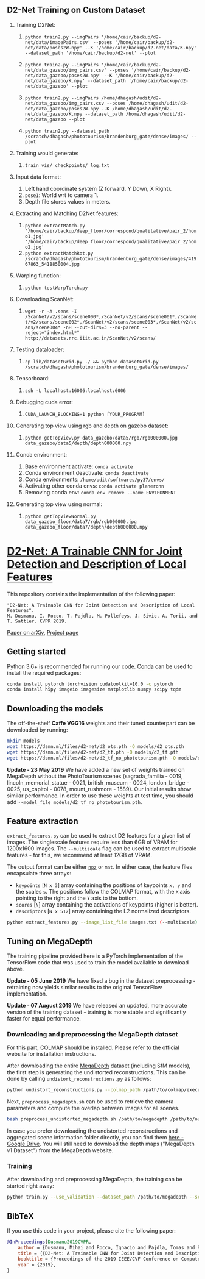 ## D2-Net Training on Custom Dataset

1. Training D2Net:  
	1. `python train2.py --imgPairs '/home/cair/backup/d2-net/data/imagePairs.csv' --poses '/home/cair/backup/d2-net/data/poses2W.npy' --K '/home/cair/backup/d2-net/data/K.npy' --dataset_path '/home/cair/backup/d2-net' --plot`

	2. `python train2.py --imgPairs '/home/cair/backup/d2-net/data_gazebo/img_pairs.csv' --poses '/home/cair/backup/d2-net/data_gazebo/poses2W.npy' --K '/home/cair/backup/d2-net/data_gazebo/K.npy' --dataset_path '/home/cair/backup/d2-net/data_gazebo' --plot`  
	
	3. `python train2.py --imgPairs /home/dhagash/udit/d2-net/data_gazebo/img_pairs.csv --poses /home/dhagash/udit/d2-net/data_gazebo/poses2W.npy --K /home/dhagash/udit/d2-net/data_gazebo/K.npy --dataset_path /home/dhagash/udit/d2-net/data_gazebo --plot`  

	4. `python train2.py --dataset_path /scratch/dhagash/phototourism/brandenburg_gate/dense/images/ --plot`  

2. Training would generate:  
	1. `train_vis/ checkpoints/ log.txt`

3. Input data format:  
	1. Left hand coordinate system (Z forward, Y Down, X Right).  
	2. `pose1`: World wrt to camera 1.  
	3. Depth file stores values in meters.  

4. Extracting and Matching D2Net features:  
	1. `python extractMatch.py '/home/cair/backup/deep_floor/correspond/qualitative/pair_2/homo1.jpg' '/home/cair/backup/deep_floor/correspond/qualitative/pair_2/homo2.jpg'`  
	2. `python extractMatchRot.py /scratch/dhagash/phototourism/brandenburg_gate/dense/images/41967863_5418850004.jpg`    

5. Warping function:  
	1. `python testWarpTorch.py`  

6. Downloading ScanNet:
	1. `wget -r -A .sens -I /ScanNet/v2/scans/scene000*,/ScanNet/v2/scans/scene001*,/ScanNet/v2/scans/scene002*,/ScanNet/v2/scans/scene003*,/ScanNet/v2/scans/scene004* -nH --cut-dirs=3 --no-parent --reject="index.html*" http://datasets.rrc.iiit.ac.in/ScanNet/v2/scans/`  

7. Testing dataloader:  
	1. `cp lib/datasetGrid.py ./ && python datasetGrid.py /scratch/dhagash/phototourism/brandenburg_gate/dense/images/`  

8. Tensorboard:
	1. `ssh -L localhost:16006:localhost:6006 `  

9. Debugging cuda error:  
	1. `CUDA_LAUNCH_BLOCKING=1 python [YOUR_PROGRAM]`  

10. Generating top view using rgb and depth on gazebo dataset:
	1. `python getTopView.py data_gazebo/data5/rgb/rgb000000.jpg data_gazebo/data5/depth/depth000000.npy`  

11. Conda environment:
	1. Base environment activate: `conda activate`  
	2. Conda environment deactivate: `conda deactivate`
	3. Conda environments: `/home/udit/softwares/py37/envs/`  
	4. Activating other conda envs: `conda activate planercnn`    
	5. Removing conda env: `conda env remove --name ENVIRONMENT`  

12. Generating top view using normal:  
	1. `python getTopViewNormal.py data_gazebo_floor/data7/rgb/rgb000000.jpg data_gazebo_floor/data7/depth/depth000000.npy`  


 
# [D2-Net: A Trainable CNN for Joint Detection and Description of Local Features](https://github.com/mihaidusmanu/d2-net)

This repository contains the implementation of the following paper:

```text
"D2-Net: A Trainable CNN for Joint Detection and Description of Local Features".
M. Dusmanu, I. Rocco, T. Pajdla, M. Pollefeys, J. Sivic, A. Torii, and T. Sattler. CVPR 2019.
```

[Paper on arXiv](https://arxiv.org/abs/1905.03561), [Project page](https://dsmn.ml/publications/d2-net.html)
    
## Getting started

Python 3.6+ is recommended for running our code. [Conda](https://docs.conda.io/en/latest/) can be used to install the required packages:

```bash
conda install pytorch torchvision cudatoolkit=10.0 -c pytorch
conda install h5py imageio imagesize matplotlib numpy scipy tqdm
```

## Downloading the models

The off-the-shelf **Caffe VGG16** weights and their tuned counterpart can be downloaded by running:

```bash
mkdir models
wget https://dsmn.ml/files/d2-net/d2_ots.pth -O models/d2_ots.pth
wget https://dsmn.ml/files/d2-net/d2_tf.pth -O models/d2_tf.pth
wget https://dsmn.ml/files/d2-net/d2_tf_no_phototourism.pth -O models/d2_tf_no_phototourism.pth
```

**Update - 23 May 2019** We have added a new set of weights trained on MegaDepth without the PhotoTourism scenes (sagrada_familia - 0019, lincoln_memorial_statue - 0021, british_museum - 0024, london_bridge - 0025, us_capitol - 0078, mount_rushmore - 1589). Our initial results show similar performance. In order to use these weights at test time, you should add `--model_file models/d2_tf_no_phototourism.pth`.

## Feature extraction

`extract_features.py` can be used to extract D2 features for a given list of images. The singlescale features require less than 6GB of VRAM for 1200x1600 images. The `--multiscale` flag can be used to extract multiscale features - for this, we recommend at least 12GB of VRAM. 

The output format can be either [`npz`](https://docs.scipy.org/doc/numpy/reference/generated/numpy.savez.html) or `mat`. In either case, the feature files encapsulate three arrays: 

- `keypoints` [`N x 3`] array containing the positions of keypoints `x, y` and the scales `s`. The positions follow the COLMAP format, with the `X` axis pointing to the right and the `Y` axis to the bottom.
- `scores` [`N`] array containing the activations of keypoints (higher is better).
- `descriptors` [`N x 512`] array containing the L2 normalized descriptors.

```bash
python extract_features.py --image_list_file images.txt (--multiscale)
```

## Tuning on MegaDepth

The training pipeline provided here is a PyTorch implementation of the TensorFlow code that was used to train the model available to download above.

**Update - 05 June 2019** We have fixed a bug in the dataset preprocessing - retraining now yields similar results to the original TensorFlow implementation.

**Update - 07 August 2019** We have released an updated, more accurate version of the training dataset - training is more stable and significantly faster for equal performance.

### Downloading and preprocessing the MegaDepth dataset

For this part, [COLMAP](https://colmap.github.io/) should be installed. Please refer to the official website for installation instructions.

After downloading the entire [MegaDepth](http://www.cs.cornell.edu/projects/megadepth/) dataset (including SfM models), the first step is generating the undistorted reconstructions. This can be done by calling `undistort_reconstructions.py` as follows:

```bash
python undistort_reconstructions.py --colmap_path /path/to/colmap/executable --base_path /path/to/megadepth
```

Next, `preprocess_megadepth.sh` can be used to retrieve the camera parameters and compute the overlap between images for all scenes. 

```bash
bash preprocess_undistorted_megadepth.sh /path/to/megadepth /path/to/output/folder
```

In case you prefer downloading the undistorted reconstructions and aggregated scene information folder directly, you can find them [here - Google Drive](https://drive.google.com/open?id=1hxpOsqOZefdrba_BqnW490XpNX_LgXPB). You will still need to download the depth maps ("MegaDepth v1 Dataset") from the MegaDepth website.

### Training

After downloading and preprocessing MegaDepth, the training can be started right away:

```bash
python train.py --use_validation --dataset_path /path/to/megadepth --scene_info_path /path/to/preprocessing/output
```

## BibTeX

If you use this code in your project, please cite the following paper:

```bibtex
@InProceedings{Dusmanu2019CVPR,
    author = {Dusmanu, Mihai and Rocco, Ignacio and Pajdla, Tomas and Pollefeys, Marc and Sivic, Josef and Torii, Akihiko and Sattler, Torsten},
    title = {{D2-Net: A Trainable CNN for Joint Detection and Description of Local Features}},
    booktitle = {Proceedings of the 2019 IEEE/CVF Conference on Computer Vision and Pattern Recognition},
    year = {2019},
}
```
